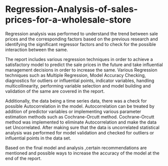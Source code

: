 # Regression-Analysis-of-sales-prices-for-a-wholesale-store
Regression analysis was performed to understand the trend between sale prices and the corresponding factors based on the previous research and identifying the significant regressor factors and to check for the possible interaction between the same. 

The report includes various regression techniques in order to achieve a satisfactory model to predict the sale prices in the future and take influential management decisions in order to increase the same. Various Regression techniques such as Multiple Regression, Model Accuracy Checking, diagnostics for outliers or influential points, indicator variables, handling multicollinearity, performing variable selection and model building and validation of the same are covered in the report. 

Additionally, the data being a time series data, there was a check for possible Autocorrelation in the model. Autocorrelation can be treated by addition of predictor variables or implementing various parameter estimation methods such as Cochrane-Orcutt method. Cochrane-Orcutt method was implemented to eliminate Autocorrelation and make the data set Uncorrelated. After making sure that the data is uncorrelated statistical analysis was performed for model validation and checked for outliers or influential points in the data set. 

Based on the final model and analysis ,certain recommendations are mentioned and possible ways to increase the accuracy of the model at the end of the report.
